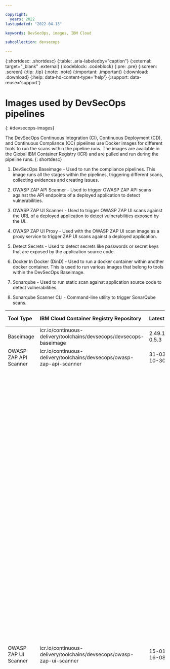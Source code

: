 ```yaml
---

copyright:
  years: 2022
lastupdated: "2022-04-13"

keywords: DevSecOps, images, IBM Cloud

subcollection: devsecops

---
```


{:shortdesc: .shortdesc}
{:table: .aria-labeledby="caption"}
{:external: target="_blank" .external}
{:codeblock: .codeblock}
{:pre: .pre}
{:screen: .screen}
{:tip: .tip}
{:note: .note}
{:important: .important}
{:download: .download}
{:help: data-hd-content-type='help'}
{:support: data-reuse='support'}

# Images used by DevSecOps pipelines
{: #devsecops-images}

The DevSecOps Continuous Integration (CI), Continuous Deployment (CD), and Continuous Compliance (CC) pipelines use Docker images for different tools to run the scans within the pipeline runs. The images are available in the Global IBM Container Registry (ICR) and are pulled and run during the pipeline runs.
{: shortdesc}

1. DevSecOps Baseimage - Used to run the compliance pipelines. This image runs all the stages within the pipelines, triggering different scans, collecting evidences and creating issues.

2. OWASP ZAP API Scanner - Used to trigger OWASP ZAP API scans against the API endpoints of a deployed application to detect vulnerabilities.

3. OWASP ZAP UI Scanner - Used to trigger OWASP ZAP UI scans against the URL of a deployed application to detect vulnerabilities exposed by the UI.

4. OWASP ZAP UI Proxy - Used with the OWASP ZAP UI scan image as a proxy service to trigger ZAP UI scans against a deployed application.

5. Detect Secrets - Used to detect secrets like passwords or secret keys that are exposed by the application source code.

6. Docker In Docker (DinD) -  Used to run a docker container within another docker container. This is used to run various images that belong to tools within the DevSecOps Baseimage. 

7. Sonarqube - Used to run static scan against application source code to detect vulnerabilities.

8. Sonarqube Scanner CLI - Command-line utility to trigger SonarQube scans.

|Tool Type | IBM Cloud Container Registry Repository | Latest version	| Vulnerability Status | Vulnerability Description |
|:----------|:----------|:----------|:----------|:----------|
|Baseimage| icr.io/continuous-delivery/toolchains/devsecops/devsecops-baseimage| 2.49.1_commons-0.5.3 | Not Vulnerable | |
|OWASP ZAP API Scanner|icr.io/continuous-delivery/toolchains/devsecops/owasp-zap-api-scanner| 31-03-2022-10-30 | Not Vulnerable | |
|OWASP ZAP UI Scanner|icr.io/continuous-delivery/toolchains/devsecops/owasp-zap-ui-scanner| 15-01-2022-16-08 | Vulnerable | CVE-2022-21248, CVE-2022-21277, CVE-2022-21282, CVE-2022-21283, CVE-2022-21291,	CVE-2022-21293,	CVE-2022-21294, CVE-2022-21296, CVE-2022-21299, CVE-2022-21305, CVE-2022-21340, CVE-2022-21341, CVE-2022-21360, CVE-2022-21365, CVE-2022-21366, CVE-2021-3999, CVE-2022-23218, CVE-2022-23219, CVE-2021-4122, CVE-2022-24407, CVE-2022-0778, CVE-2021-3521, CVE-2022-23308, CVE-2021-45960, CVE-2021-46143, CVE-2022-22822, CVE-2022-22823, CVE-2022-22824, CVE-2022-22825, CVE-2022-22826, CVE-2022-22827, CVE-2022-23852, CVE-2022-25235, CVE-2022-25236, CVE-2022-25315, CVE-2021-3872, CVE-2021-3984, CVE-2021-4019, CVE-2021-4192, CVE-2021-4193, CVE-2022-0261, CVE-2022-0318, CVE-2022-0359, CVE-2022-0361, CVE-2022-0392, CVE-2022-0413, CVE-2021-23177, CVE-2021-31566|
|OWASP ZAP UI Proxy|icr.io/continuous-delivery/toolchains/devsecops/owasp-zap-ui-proxy| owasp-zap-ui-proxy | Vulnerable | CVE-2022-21248, CVE-2022-21277, 	CVE-2022-21282, CVE-2022-21283, CVE-2022-21291, CVE-2022-21293, CVE-2022-21294, CVE-2022-21296, CVE-2022-21299, CVE-2022-21305, CVE-2022-21340, CVE-2022-21341, CVE-2022-21360, CVE-2022-21365, CVE-2022-21366, CVE-2021-35550, CVE-2021-35556, CVE-2021-35559, CVE-2021-35561, CVE-2021-35564, CVE-2021-35565, CVE-2021-35567, CVE-2021-35578, CVE-2021-35586, CVE-2021-35603, CVE-2020-16135, CVE-2021-20231, CVE-2021-20232, CVE-2021-3580, CVE-2021-3712, CVE-2022-0778, CVE-2021-23840, CVE-2021-23841, CVE-2021-3999, CVE-2022-23218, CVE-2022-23219, CVE-2021-27645, CVE-2021-33574, CVE-2021-35942, CVE-2021-3521, CVE-2021-20266, CVE-2021-3872, CVE-2021-3984, CVE-2021-4019, CVE-2021-4192, CVE-2021-4193, CVE-2022-0261, CVE-2022-0318, CVE-2022-0359, CVE-2022-0361, CVE-2022-0392, CVE-2022-0413, CVE-2021-3778, CVE-2021-3796, CVE-2020-24370, CVE-2018-20673, CVE-2021-42574, CVE-2020-13558, CVE-2020-24870, CVE-2020-27918, CVE-2020-29623, CVE-2020-36241, CVE-2021-1765, CVE-2021-1788, CVE-2021-1789, CVE-2021-1799, CVE-2021-1801, CVE-2021-1844, CVE-2021-1870, CVE-2021-1871, CVE-2021-21775, CVE-2021-21779, CVE-2021-21806, CVE-2021-28650, CVE-2021-30663, CVE-2021-30665, CVE-2021-30682, CVE-2021-30689, CVE-2021-30720, CVE-2021-30734, CVE-2021-30744, CVE-2021-30749, CVE-2021-30758, CVE-2021-30795, CVE-2021-30797, CVE-2021-30799, CVE-2021-22946, CVE-2021-22947, CVE-2021-22876, CVE-2021-22898, CVE-2021-22925, CVE-2021-3445, CVE-2021-43527, CVE-2021-28153, CVE-2021-3800, CVE-2021-36084, CVE-2021-36085, CVE-2021-36086, CVE-2021-36087, CVE-2021-45960, CVE-2021-46143, CVE-2022-22822, CVE-2022-22823, CVE-2022-22824, CVE-2022-22825, CVE-2022-22826, CVE-2022-22827, CVE-2022-23852, CVE-2022-25235, CVE-2022-25236, CVE-2022-25315, CVE-2020-35521, CVE-2020-35522, CVE-2020-35523, CVE-2020-35524, CVE-2019-17594, CVE-2019-17595, CVE-2020-12762, CVE-2019-18218, CVE-2022-23308, CVE-2022-24407, CVE-2021-31535, CVE-2020-17541, CVE-2020-14344, CVE-2020-14345, CVE-2020-14346, CVE-2020-14347, CVE-2020-14360, CVE-2020-14361, CVE-2020-14362, CVE-2020-14363, CVE-2020-25712, CVE-2021-33928, CVE-2021-33929, CVE-2021-33930, CVE-2021-33938, CVE-2021-3200, CVE-2019-14615, CVE-2020-0427, CVE-2020-24502, CVE-2020-24503, CVE-2020-24504, CVE-2020-24586, CVE-2020-24587, CVE-2020-24588, CVE-2020-26139, CVE-2020-26140, CVE-2020-26141, CVE-2020-26143, CVE-2020-26144, CVE-2020-26145, CVE-2020-26146, CVE-2020-26147, CVE-2020-27777, CVE-2020-29368, CVE-2020-29660, CVE-2020-36158, CVE-2020-36312, CVE-2020-36386, CVE-2021-0129, CVE-2021-20194, CVE-2021-20239, CVE-2021-23133, CVE-2021-28950, CVE-2021-28971, CVE-2021-29155, CVE-2021-29646, CVE-2021-29650, CVE-2021-31440, CVE-2021-31829, CVE-2021-31916, CVE-2021-33033, CVE-2021-33200, CVE-2021-3348, CVE-2021-3489, CVE-2021-3564, CVE-2021-3573, CVE-2021-3600, CVE-2021-3635, CVE-2021-3659, CVE-2021-3679, CVE-2021-3732, CVE-2020-10001, CVE-2021-23177, CVE-2021-31566, CVE-2021-3733, CVE-2021-3426, CVE-2020-14145, CVE-2020-35448, CVE-2021-20197, CVE-2021-20284, CVE-2021-3487, CVE-2021-4122, CVE-2021-33560, CVE-2020-27828, CVE-2021-26926, CVE-2021-26927, CVE-2021-3272, CVE-2021-20270, CVE-2021-27291,     CVE-2019-13750, CVE-2019-13751, CVE-2019-19603, CVE-2019-5827, CVE-2020-13435, CVE-2019-20838, CVE-2020-14155 |
|Detect Secrets|icr.io/continuous-delivery/toolchains/devsecops/detect-secrets| 0.13.1.ibm.47.dss| Vulnerable | CVE-2021-3995, CVE-2021-3996, DSA-5085-2, CVE-2022-24407, CVE-2021-4155, CVE-2021-28711, CVE-2021-28712, CVE-2021-28713, CVE-2021-28714, CVE-2021-28715, CVE-2021-39685, CVE-2021-45095, CVE-2021-45469, CVE-2021-45480, CVE-2022-0185, CVE-2022-23222, CVE-2021-4160, CVE-2022-0778, CVE-2018-25032 |
|Docker In Docker|icr.io/continuous-delivery/toolchains/devsecops/docker| 20.10.11-dind| Vulnerable | CVE-2022-28391, CVE-2022-0778, CVE-2018-25032, CVE-2021-3995, CVE-2021-3996, CVE-2022-0563, CVE-2021-37750 |
|SonarQube|icr.io/continuous-delivery/toolchains/devsecops/sonarqube| 9.3.0-community | Vulnerable | CVE-2022-28391, CVE-2022-0778, CVE-2018-25032, CVE-2022-23852, CVE-2022-23990, CVE-2022-25235, CVE-2022-25236, CVE-2022-25313, CVE-2022-25314, CVE-2022-25315, CVE-2021-3995, CVE-2021-3996, CVE-2022-0563|
|SonarQube Scanner CLI|icr.io/continuous-delivery/toolchains/devsecops/sonar-scanner-cli |4.5 | Vulnerable | CVE-2021-28831, CVE-2021-42374, CVE-2021-42378, CVE-2021-42379, CVE-2021-42380, CVE-2021-42381, CVE-2021-42382, CVE-2021-42383, CVE-2021-42384, CVE-2021-42385, CVE-2021-42386, CVE-2022-28391, CVE-2021-23839, CVE-2021-23840, CVE-2021-23841, CVE-2021-3449, CVE-2021-3450, CVE-2021-3711, CVE-2021-3712, CVE-2022-0778, CVE-2018-25032, CVE-2021-30139, CVE-2021-36159, CVE-2021-39537, CVE-2021-43618, CVE-2020-15358, CVE-2021-20227, CVE-2020-8284, CVE-2021-22876, CVE-2021-22890, CVE-2021-22898, CVE-2021-22901, CVE-2021-22922, CVE-2021-22923, CVE-2021-22924, CVE-2021-22925, CVE-2021-22945, CVE-2021-22946, CVE-2021-22947, CVE-2021-45960, CVE-2021-46143, CVE-2022-22822, CVE-2022-22823, CVE-2022-22824, CVE-2022-22825, CVE-2022-22826, CVE-2022-22827, CVE-2022-23852, CVE-2022-23990, CVE-2022-25235, CVE-2022-25236, CVE-2022-25313, CVE-2022-25314, CVE-2022-25315, CVE-2021-21300, CVE-2021-40330, CVE-2021-3672, CVE-2020-7774, CVE-2021-22883, CVE-2021-22884, CVE-2021-22918, CVE-2021-22930, CVE-2021-22931, CVE-2021-22939, CVE-2021-22959, CVE-2021-22960, CVE-2021-37701, CVE-2021-37712, CVE-2021-37713, CVE-2021-39134, CVE-2021-39135, CVE-2021-44531, CVE-2021-44532, CVE-2021-44533, CVE-2022-21824, CVE-2021-23336, CVE-2021-3177 |
